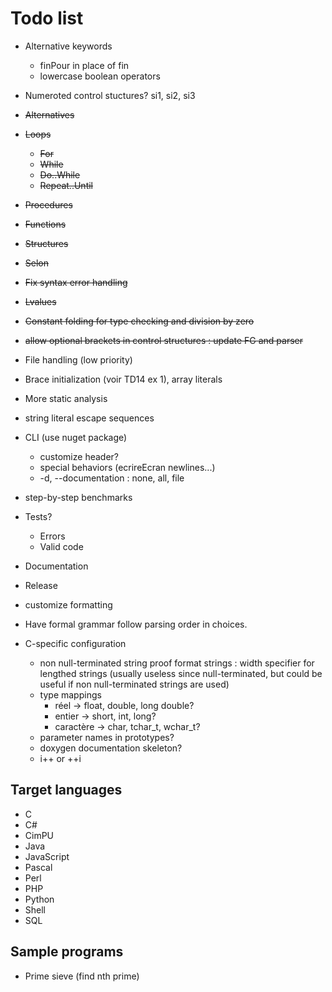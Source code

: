 # Todo list

- Alternative keywords
    - finPour in place of fin
    - lowercase boolean operators
- Numeroted control stuctures? si1, si2, si3

- ~~Alternatives~~
- ~~Loops~~
    - ~~For~~
    - ~~While~~
    - ~~Do..While~~
    - ~~Repeat..Until~~
- ~~Procedures~~
- ~~Functions~~
- ~~Structures~~
- ~~Selon~~
- ~~Fix syntax error handling~~
- ~~Lvalues~~
- ~~Constant folding for type checking and division by zero~~
- ~~allow optional brackets in control structures : update FG and parser~~
- File handling (low priority)
- Brace initialization (voir TD14 ex 1), array literals
- More static analysis
- string literal escape sequences
- CLI (use nuget package)
    - customize header?
    - special behaviors (ecrireEcran newlines...)
    - -d, --documentation : none, all, file
- step-by-step benchmarks
- Tests?
    - Errors
    - Valid code
- Documentation
- Release
- customize formatting
- Have formal grammar follow parsing order in choices.

- C-specific configuration
    - non null-terminated string proof format strings : width specifier for lengthed strings (usually useless since null-terminated, but could be useful if non null-terminated strings are used)
    - type mappings
        - réel &rarr; float, double, long double?
        - entier &rarr; short, int, long?
        - caractère &rarr; char, tchar_t, wchar_t?
    - parameter names in prototypes?
    - doxygen documentation skeleton?
    - i++ or ++i

## Target languages

- C
- C#
- CimPU
- Java
- JavaScript
- Pascal
- Perl
- PHP
- Python
- Shell
- SQL

## Sample programs

- Prime sieve (find nth prime)
